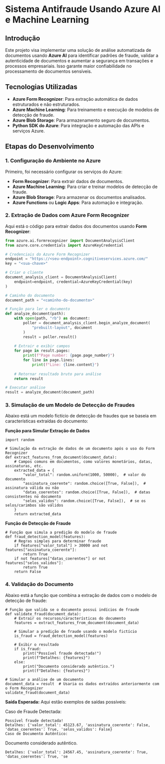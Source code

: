 # Sistema Antifraude Usando Azure AI e Machine Learning

## Introdução

Este projeto visa implementar uma solução de análise automatizada de documentos usando **Azure AI** para identificar padrões de fraude, validar a autenticidade de documentos e aumentar a segurança em transações e processos empresariais. Isso garante maior confiabilidade no processamento de documentos sensíveis.

## Tecnologias Utilizadas

- **Azure Form Recognizer**: Para extração automática de dados estruturados e não estruturados.
- **Azure Machine Learning**: Para treinamento e execução de modelos de detecção de fraude.
- **Azure Blob Storage**: Para armazenamento seguro de documentos.
- **Python SDK do Azure**: Para integração e automação das APIs e serviços Azure.

## Etapas do Desenvolvimento

### 1. Configuração do Ambiente no Azure

Primeiro, foi necessário configurar os serviços do Azure:
- **Form Recognizer**: Para extrair dados de documentos.
- **Azure Machine Learning**: Para criar e treinar modelos de detecção de fraude.
- **Azure Blob Storage**: Para armazenar os documentos analisados.
- **Azure Functions** ou **Logic Apps**: Para automação e integração.

### 2. Extração de Dados com Azure Form Recognizer

Aqui está o código para extrair dados dos documentos usando **Form Recognizer**:

```python
from azure.ai.formrecognizer import DocumentAnalysisClient
from azure.core.credentials import AzureKeyCredential

# Credenciais do Azure Form Recognizer
endpoint = "https://<seu-endpoint>.cognitiveservices.azure.com/"
key = "<sua-chave>"

# Criar o cliente
document_analysis_client = DocumentAnalysisClient(
    endpoint=endpoint, credential=AzureKeyCredential(key)
)

# Caminho do documento
document_path = "<caminho-do-documento>"

# Função para ler o documento
def analyze_document(path):
    with open(path, "rb") as document:
        poller = document_analysis_client.begin_analyze_document(
            "prebuilt-layout", document
        )
        result = poller.result()
    
    # Extrair e exibir campos
    for page in result.pages:
        print(f"Page number: {page.page_number}")
        for line in page.lines:
            print(f"Line: {line.content}")
    
    # Retornar resultado bruto para análise
    return result

# Executar análise
result = analyze_document(document_path)

```

### 3. Simulação de um Modelo de Detecção de Fraudes

Abaixo está um modelo fictício de detecção de fraudes que se baseia em características extraídas do documento:

**Função para Simular Extração de Dados**
```
import random

# Simulação da extração de dados de um documento após o uso do Form Recognizer
def extract_features_from_document(document_data):
    # Campos comuns em documentos, como valores monetários, datas, assinaturas, etc.
    extracted_data = {
        "valor_total": random.uniform(1000, 50000),  # valor do documento
        "assinatura_coerente": random.choice([True, False]),  # assinatura válida ou não
        "datas_coerentes": random.choice([True, False]),  # datas consistentes no documento
        "selos_validos": random.choice([True, False]),  # se os selos/carimbos são válidos
    }
    return extracted_data
```
**Função de Detecção de Fraude**
```
# Função que simula a predição do modelo de fraude
def fraud_detection_model(features):
    # Regras simples para determinar fraude
    if features["valor_total"] > 30000 and not features["assinatura_coerente"]:
        return True
    if not features["datas_coerentes"] or not features["selos_validos"]:
        return True
    return False
```
### 4. Validação do Documento
Abaixo está a função que combina a extração de dados com o modelo de detecção de fraude:

```
# Função que valida se o documento possui indícios de fraude
def validate_fraud(document_data):
    # Extrair os recursos/características do documento
    features = extract_features_from_document(document_data)
    
    # Simular a predição de fraude usando o modelo fictício
    is_fraud = fraud_detection_model(features)
    
    # Exibir o resultado
    if is_fraud:
        print("Possível fraude detectada!")
        print(f"Detalhes: {features}")
    else:
        print("Documento considerado autêntico.")
        print(f"Detalhes: {features}")

# Simular a análise de um documento
document_data = result  # Usaria os dados extraídos anteriormente com o Form Recognizer
validate_fraud(document_data)
```
**Saída Esperada:**
Aqui estão exemplos de saídas possíveis:

Caso de Fraude Detectada:
```
Possível fraude detectada!
Detalhes: {'valor_total': 45123.67, 'assinatura_coerente': False, 'datas_coerentes': True, 'selos_validos': False}
Caso de Documento Autêntico:
```

Documento considerado autêntico.
```
Detalhes: {'valor_total': 24567.45, 'assinatura_coerente': True, 'datas_coerentes': True, 'se
```
